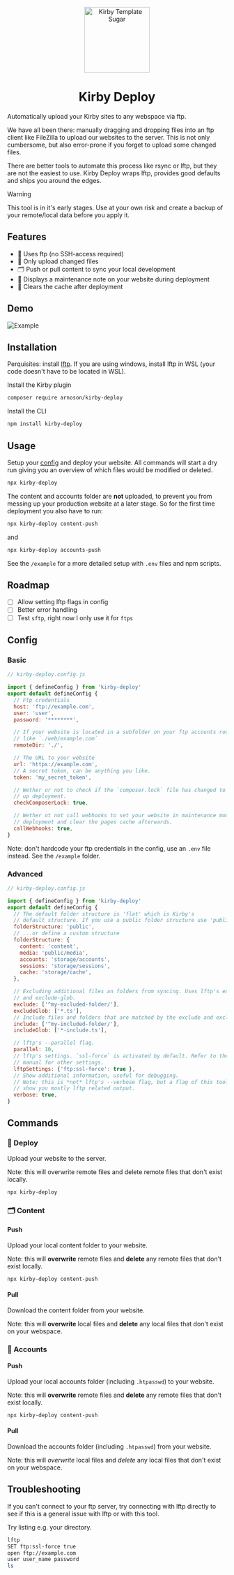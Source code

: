 <p align="center">
  <img src="./.github/kirby-deploy-logo.svg"
 alt="Kirby Template Sugar" width="150" height="150">
</p>

<h1 align="center">Kirby Deploy</h1>

Automatically upload your Kirby sites to any webspace via ftp.

We have all been there: manually dragging and dropping files into an ftp client like FileZilla to upload our websites to the server. This is not only cumbersome, but also error-prone if you forget to upload some changed files.

There are better tools to automate this process like rsync or lftp, but they are not the easiest to use. Kirby Deploy wraps lftp, provides good defaults and ships you around the edges.

> [!WARNING]  
> This tool is in it's early stages. Use at your own risk and create a backup of your remote/local data before you apply it.

## Features

- 📡 Uses ftp (no SSH-access required)
- 🌟 Only upload changed files
- 🗂️ Push or pull content to sync your local development
- 🚧 Displays a maintenance note on your website during deployment
- 🧹 Clears the cache after deployment

## Demo

![Example](./.github/kirby-deploy-demo.svg)

## Installation

Perquisites: install [lftp](https://lftp.yar.ru/). If you are using windows, install lftp in WSL (your code doesn't have to be located in WSL).

Install the Kirby plugin

```sh
composer require arnoson/kirby-deploy
```

Install the CLI

```sh
npm install kirby-deploy
```

## Usage

Setup your [config](#config) and deploy your website. All commands will start a dry run giving you an overview of which files would be modified or deleted.

```sh
npx kirby-deploy
```

The content and accounts folder are **not** uploaded, to prevent you from messing up your production website at a later stage. So for the first time deployment you also have to run:

```sh
npx kirby-deploy content-push
```

and

```sh
npx kirby-deploy accounts-push
```

See the `/example` for a more detailed setup with `.env` files and npm scripts.

## Roadmap

- [ ] Allow setting lftp flags in config
- [ ] Better error handling
- [ ] Test `sftp`, right now I only use it for `ftps`

## Config

### Basic

```js
// kirby-deploy.config.js

import { defineConfig } from 'kirby-deploy'
export default defineConfig {
  // Ftp credentials
  host: 'ftp://example.com',
  user: 'user',
  password: '********',

  // If your website is located in a subfolder on your ftp accounts root folder,
  // like `./web/example.com`
  remoteDir: './',

  // The URL to your website
  url: 'https://example.com',
  // A secret token, can be anything you like.
  token: 'my_secret_token',

  // Wether or not to check if the `composer.lock` file has changed to speed
  // up deployment.
  checkComposerLock: true,

  // Wether ot not call webhooks to set your website in maintenance mode during
  // deployment and clear the pages cache afterwards.
  callWebhooks: true,
}
```

Note: don't hardcode your ftp credentials in the config, use an `.env` file instead. See the `/example` folder.

### Advanced

```js
// kirby-deploy.config.js

import { defineConfig } from 'kirby-deploy'
export default defineConfig {
  // The default folder structure is 'flat' which is Kirby's
  // default structure. If you use a public folder structure use 'public'...
  folderStructure: 'public',
  // ...or define a custom structure
  folderStructure: {
    content: 'content',
    media: 'public/media',
    accounts: 'storage/accounts',
    sessions: 'storage/sessions',
    cache: 'storage/cache',
  },

  // Excluding additional files an folders from syncing. Uses lftp's exclude
  // and exclude-glob.
  exclude: ['^my-excluded-folder/'],
  excludeGlob: ['*.ts'],
  // Include files and folders that are matched by the exclude and exclude-glob.
  include: ['^my-included-folder/'],
  includeGlob: ['*-include.ts'],

  // lftp's --parallel flag.
  parallel: 10,
  // lftp's settings. `ssl-force` is activated by default. Refer to the lftp
  // manual for other settings.
  lftpSettings: {'ftp:ssl-force': true },
  // Show additional information, useful for debugging.
  // Note: this is *not* lftp's --verbose flag, but a flag of this tool to
  // show you mostly lftp related output.
  verbose: true,
}
```

## Commands

### 🚀 Deploy

Upload your website to the server.

Note: this will overwrite remote files and delete remote files that don't exist locally.

```sh
npx kirby-deploy
```

### 🗂️ Content

#### Push

Upload your local content folder to your website.

Note: this will **overwrite** remote files and **delete** any remote files that don't exist locally.

```sh
npx kirby-deploy content-push
```

#### Pull

Download the content folder from your website.

Note: this will **overwrite** local files and **delete** any local files that don't exist on your webspace.

### 🔑 Accounts

#### Push

Upload your local accounts folder (including `.htpasswd`) to your website.

Note: this will **overwrite** remote files and **delete** any remote files that don't exist locally.

```sh
npx kirby-deploy content-push
```

#### Pull

Download the accounts folder (including `.htpasswd`) from your website.

Note: this will _overwrite_ local files and _delete_ any local files that don't exist on your webspace.

## Troubleshooting

If you can't connect to your ftp server, try connecting with lftp directly to see if this is a general issue with lftp or with this tool.

Try listing e.g. your directory.

```sh
lftp
SET ftp:ssl-force true
open ftp://example.com
user user_name password
ls
```
